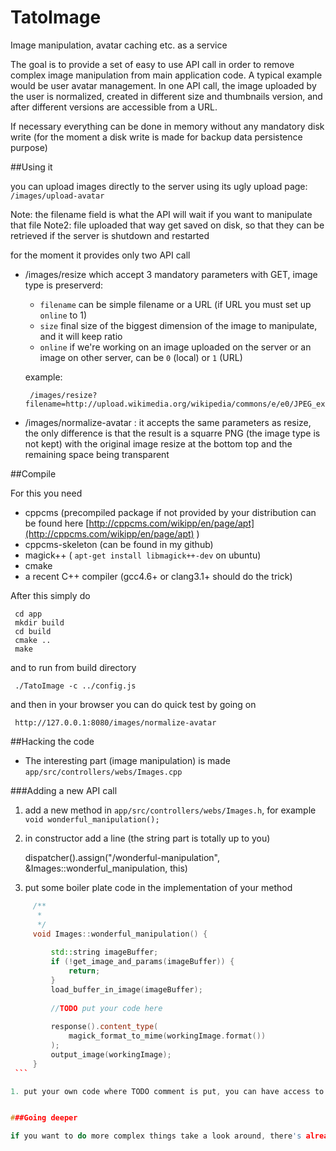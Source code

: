 TatoImage
=========

Image manipulation, avatar caching etc. as a service

The goal is to provide a set of easy to use API call in order to remove complex image manipulation from main application code. A typical example would be user avatar management. In one API call, the image uploaded by the user is normalized, created in different size and thumbnails version, and after different versions are accessible from a URL.

If necessary everything can be done in memory without any mandatory disk write (for the moment a disk write is made for backup data persistence purpose)


##Using it 

you can upload images directly to the server using its ugly upload page: `/images/upload-avatar`

Note: the filename field is what the API will wait if you want to manipulate that file
Note2: file uploaded that way get saved on disk, so that they can be retrieved if the server is shutdown and restarted


for the moment it provides only two API call 

  * /images/resize which accept 3 mandatory parameters with GET, image type is preserverd:
    * `filename` can be simple filename or a URL (if URL you must set up  `online` to 1)
    * `size` final size of the biggest dimension of the image to manipulate, and it will keep ratio
    * `online` if we're working on an image uploaded on the server or an image on other server,  can be `0` (local) or `1` (URL)

    example: 

         /images/resize?filename=http://upload.wikimedia.org/wikipedia/commons/e/e0/JPEG_example_JPG_RIP_050.jpg&size=500&online=1

 * /images/normalize-avatar :  it accepts the same parameters as resize, the only difference is that the result is a squarre PNG (the image type is not kept) with the original image resize at the bottom top and the remaining space being transparent

##Compile

For this you need

  * cppcms (precompiled package if not provided by your distribution can be found here [http://cppcms.com/wikipp/en/page/apt](http://cppcms.com/wikipp/en/page/apt) )
  * cppcms-skeleton (can be found in my github)
  * magick++ ( `apt-get install libmagick++-dev` on ubuntu)
  * cmake
  * a recent C++ compiler  (gcc4.6+ or clang3.1+ should do the trick)



After this simply do

     cd app
     mkdir build
     cd build
     cmake ..
     make

and to run from build directory

     ./TatoImage -c ../config.js

and then in your browser you can do quick test by going on

     http://127.0.0.1:8080/images/normalize-avatar


##Hacking the code

  * The interesting part (image manipulation) is made  `app/src/controllers/webs/Images.cpp`

###Adding a new API call

  1. add a new method in `app/src/controllers/webs/Images.h`, for example `void wonderful_manipulation();`
  1. in constructor add a line  (the string part is totally up to you)

      dispatcher().assign("/wonderful-manipulation", &Images::wonderful_manipulation, this)

  1. put some boiler plate code in the implementation of your method
 

   ```c++   
        /**
         *
         */
        void Images::wonderful_manipulation() {
    
            std::string imageBuffer;
            if (!get_image_and_params(imageBuffer)) {
                return;
            }
            load_buffer_in_image(imageBuffer);
    
            //TODO put your code here
    
            response().content_type(
                magick_format_to_mime(workingImage.format())
            );
            output_image(workingImage);
        }
    ```
  
  1. put your own code where TODO comment is put, you can have access to your image using workingImage after its simply normal ImageMagick++ library call, no more, no less


###Going deeper

if you want to do more complex things take a look around, there's already utility function yo get the mime type, code to save/load from disk/cache/internet



